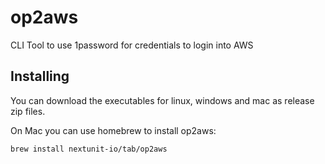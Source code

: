 # op2aws
CLI Tool to use 1password for credentials to login into AWS

## Installing

You can download the executables for linux, windows and mac as release zip files.

On Mac you can use homebrew to install op2aws:

```bash
brew install nextunit-io/tab/op2aws
```

